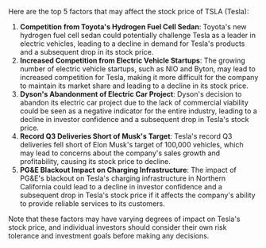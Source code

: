 Here are the top 5 factors that may affect the stock price of TSLA (Tesla):

1. **Competition from Toyota's Hydrogen Fuel Cell Sedan**: Toyota's new hydrogen fuel cell sedan could potentially challenge Tesla as a leader in electric vehicles, leading to a decline in demand for Tesla's products and a subsequent drop in its stock price.
2. **Increased Competition from Electric Vehicle Startups**: The growing number of electric vehicle startups, such as NIO and Byton, may lead to increased competition for Tesla, making it more difficult for the company to maintain its market share and leading to a decline in its stock price.
3. **Dyson's Abandonment of Electric Car Project**: Dyson's decision to abandon its electric car project due to the lack of commercial viability could be seen as a negative indicator for the entire industry, leading to a decline in investor confidence and a subsequent drop in Tesla's stock price.
4. **Record Q3 Deliveries Short of Musk's Target**: Tesla's record Q3 deliveries fell short of Elon Musk's target of 100,000 vehicles, which may lead to concerns about the company's sales growth and profitability, causing its stock price to decline.
5. **PG&E Blackout Impact on Charging Infrastructure**: The impact of PG&E's blackout on Tesla's charging infrastructure in Northern California could lead to a decline in investor confidence and a subsequent drop in Tesla's stock price if it affects the company's ability to provide reliable services to its customers.

Note that these factors may have varying degrees of impact on Tesla's stock price, and individual investors should consider their own risk tolerance and investment goals before making any decisions.